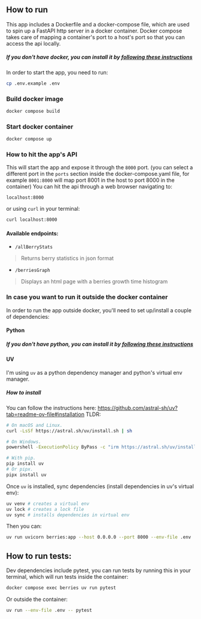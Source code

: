 ## How to run
This app includes a Dockerfile and a docker-compose file, which are used to spin up a FastAPI http server in a docker container.
Docker compose takes care of mapping a container's port to a host's port so that you can access the api locally.

##### If you don't have docker, you can install it by **[following these instructions](https://docs.docker.com/engine/install/)**

In order to start the app, you need to run:
```bash
cp .env.example .env
```

### Build docker image
```bash
docker compose build
```

### Start docker container
```bash
docker compose up
```

### How to hit the app's API
This will start the app and expose it through the `8000` port.
(you can select a different port in the `ports` section inside the docker-compose.yaml file, for example `8001:8000` will map port 8001 in the host to port 8000 in the container)
You can hit the api through a web browser navigating to:
```
localhost:8000
```
or using `curl` in your terminal:
```bash
curl localhost:8000
```

#### Available endpoints:

- `/allBerryStats`
> Returns berry statistics in json format

- `/berriesGraph`
> Displays an html page with a berries growth time histogram

### In case you want to run it outside the docker container

In order to run the app outside docker, you'll need to set up/install a couple of dependencies:

#### Python

##### If you don't have python, you can install it by **[following these instructions](https://www.python.org/downloads/)**

#### UV
I'm using `uv` as a python dependency manager and python's virtual env manager.

##### How to install

You can follow the instructions here: https://github.com/astral-sh/uv?tab=readme-ov-file#installation
TLDR:
```bash
# On macOS and Linux.
curl -LsSf https://astral.sh/uv/install.sh | sh

# On Windows.
powershell -ExecutionPolicy ByPass -c "irm https://astral.sh/uv/install.ps1 | iex"

# With pip.
pip install uv
# Or pipx.
pipx install uv
```

Once `uv` is installed, sync dependencies (install dependencies in uv's virtual env):

```bash
uv venv # creates a virtual env
uv lock # creates a lock file
uv sync # installs dependencies in virtual env
```

Then you can:
```bash
uv run uvicorn berries:app --host 0.0.0.0 --port 8000 --env-file .env
```


## How to run tests:
Dev dependencies include pytest, you can run tests by running this in your terminal, which will run tests inside the container:
```bash
docker compose exec berries uv run pytest
```
Or outside the container:
```bash
uv run --env-file .env -- pytest
```

